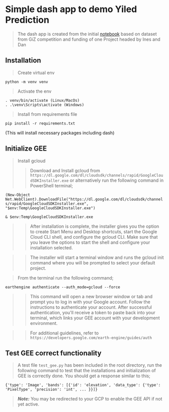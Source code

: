 # Simple dash app to demo Yiled Prediction
> The dash app is created from the initial [notebook](https://colab.research.google.com/drive/1MMTQIwuXv9f2q_W257L6LrLpIll0d34B?usp=sharing) based on dataset from GiZ competition and funding of one Project headed by Ines and Dan

## Installation 
> Create virtual env

```
python -m venv venv
```

> Activate the env

```
. venv/bin/activate (Linux/MacOs)
. .\venv\Scripts\activate (Windows)
```

> Install from requirements file
```
pip install -r requirements.txt
```

(This will install necessary packages including dash)

## Initialize GEE 
> Install gcloud
>> Download and Install gcloud from `https://dl.google.com/dl/cloudsdk/channels/rapid/GoogleCloudSDKInstaller.exe` or alternatively run the following command in PowerShell terminal;

`(New-Object Net.WebClient).DownloadFile("https://dl.google.com/dl/cloudsdk/channels/rapid/GoogleCloudSDKInstaller.exe", "$env:Temp\GoogleCloudSDKInstaller.exe")`

`& $env:Temp\GoogleCloudSDKInstaller.exe`

>> After installation is complete, the installer gives you the option to create Start Menu and Desktop shortcuts, start the Google Cloud CLI shell, and configure the gcloud CLI. Make sure that you leave the options to start the shell and configure your installation selected. 

>> The installer will start a terminal window and runs the gcloud init command where you will be prompted to select your default project.
    
> From the terminal run the following command;

`earthengine authenticate --auth_mode=gcloud --force`

>> This command will open a new browser window or tab and prompt you to log in with your Google account. Follow the instructions to authenticate your account. After successful authentication, you'll receive a token to paste back into your terminal, which links your GEE account with your development environment.

>> For additional guidelines, refer to `https://developers.google.com/earth-engine/guides/auth`

## Test GEE correct functionality
> A test file `test_gee.py` has been included in the root directory, run the following command to test that the installations and initialization of GEE is correctly done. You should get a response similar to this;

```
{'type': 'Image', 'bands': [{'id': 'elevation', 'data_type': {'type': 'PixelType', 'precision': 'int', ... }}]}
```

> ***Note:*** You may be redirected to your GCP to enable the GEE API if not yet active.